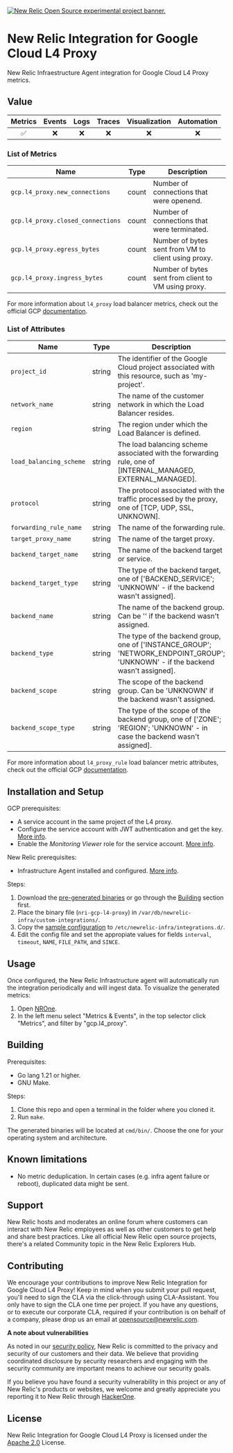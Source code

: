 <a href="https://opensource.newrelic.com/oss-category/#new-relic-experimental"><picture><source media="(prefers-color-scheme: dark)" srcset="https://github.com/newrelic/opensource-website/raw/main/src/images/categories/dark/Experimental.png"><source media="(prefers-color-scheme: light)" srcset="https://github.com/newrelic/opensource-website/raw/main/src/images/categories/Experimental.png"><img alt="New Relic Open Source experimental project banner." src="https://github.com/newrelic/opensource-website/raw/main/src/images/categories/Experimental.png"></picture></a>

# New Relic Integration for Google Cloud L4 Proxy

New Relic Infraestructure Agent integration for Google Cloud L4 Proxy metrics.

## Value

|Metrics | Events | Logs | Traces | Visualization | Automation |
|:-:|:-:|:-:|:-:|:-:|:-:|
|:white_check_mark:|:x:|:x:|:x:|:x:|:x:|

### List of Metrics

| Name | Type | Description |
|-|-|-|
| `gcp.l4_proxy.new_connections` | count | Number of connections that were openend. |
| `gcp.l4_proxy.closed_connections` | count | Number of connections that were terminated. |
| `gcp.l4_proxy.egress_bytes` | count | Number of bytes sent from VM to client using proxy. |
| `gcp.l4_proxy.ingress_bytes` | count | Number of bytes sent from client to VM using proxy. |

For more information about `l4_proxy` load balancer metrics, check out the official GCP [documentation](https://cloud.google.com/load-balancing/docs/metrics).

### List of Attributes

| Name | Type | Description |
|-|-|-|
| `project_id` | string | The identifier of the Google Cloud project associated with this resource, such as 'my-project'. |
| `network_name` | string | The name of the customer network in which the Load Balancer resides. |
| `region` | string | The region under which the Load Balancer is defined. |
| `load_balancing_scheme` | string | The load balancing scheme associated with the forwarding rule, one of [INTERNAL_MANAGED, EXTERNAL_MANAGED]. |
| `protocol` | string | The protocol associated with the traffic processed by the proxy, one of [TCP, UDP, SSL, UNKNOWN]. |
| `forwarding_rule_name` | string | The name of the forwarding rule. |
| `target_proxy_name` | string | The name of the target proxy. |
| `backend_target_name` | string | The name of the backend target or service. |
| `backend_target_type` | string | The type of the backend target, one of ['BACKEND_SERVICE'; 'UNKNOWN' - if the backend wasn't assigned]. |
| `backend_name` | string | The name of the backend group. Can be '' if the backend wasn't assigned. |
| `backend_type` | string | The type of the backend group, one of ['INSTANCE_GROUP'; 'NETWORK_ENDPOINT_GROUP'; 'UNKNOWN' - if the backend wasn't assigned]. |
| `backend_scope` | string | The scope of the backend group. Can be 'UNKNOWN' if the backend wasn't assigned. |
| `backend_scope_type` | string | The type of the scope of the backend group, one of ['ZONE'; 'REGION'; 'UNKNOWN' - in case the backend wasn't assigned].  |

For more information about `l4_proxy_rule` load balancer metric attributes, check out the official GCP [documentation](https://cloud.google.com/monitoring/api/resources#tag_l4_proxy_rule).

## Installation and Setup

GCP prerequisites:

- A service account in the same project of the L4 proxy.
- Configure the service account with JWT authentication and get the key. [More info](https://developers.google.com/identity/protocols/oauth2/service-account#creatinganaccount).
- Enable the *Monitoring Viewer* role for the service account. [More info](https://cloud.google.com/iam/docs/grant-role-console).

New Relic prerequisites:

- Infrastructure Agent installed and configured. [More info](https://docs.newrelic.com/docs/infrastructure/infrastructure-agent/linux-installation/package-manager-install/).

Steps:

1. Download the [pre-generated binaries](https://github.com/newrelic/nri-gcp-l4-proxy/releases) or go through the [Building](#building) section first.
2. Place the binary file (`nri-gcp-l4-proxy`) in `/var/db/newrelic-infra/custom-integrations/`.
3. Copy the [sample configuration](./gcp-l4-proxy-config.yml) to `/etc/newrelic-infra/integrations.d/`.
4. Edit the config file and set the appropiate values for fields `interval`, `timeout`, `NAME`, `FILE_PATH`, and `SINCE`.

## Usage

Once configured, the New Relic Infrastructure agent will automatically run the integration periodically and will ingest data. To visualize the generated metrics:

1. Open [NROne](https://one.newrelic.com).
2. In the left menu select "Metrics & Events", in the top selector click "Metrics", and filter by "gcp.l4_proxy".

## Building

Prerequisites:

- Go lang 1.21 or higher.
- GNU Make.

Steps:

1. Clone this repo and open a terminal in the folder where you cloned it.
2. Run `make`.

The generated binaries will be located at `cmd/bin/`. Choose the one for your operating system and architecture.

## Known limitations

- No metric deduplication. In certain cases (e.g. infra agent failure or reboot), duplicated data might be sent.

## Support

New Relic hosts and moderates an online forum where customers can interact with New Relic employees as well as other customers to get help and share best practices. Like all official New Relic open source projects, there's a related Community topic in the New Relic Explorers Hub.

## Contributing

We encourage your contributions to improve New Relic Integration for Google Cloud L4 Proxy! Keep in mind when you submit your pull request, you'll need to sign the CLA via the click-through using CLA-Assistant. You only have to sign the CLA one time per project.
If you have any questions, or to execute our corporate CLA, required if your contribution is on behalf of a company,  please drop us an email at opensource@newrelic.com.

**A note about vulnerabilities**

As noted in our [security policy](../../security/policy), New Relic is committed to the privacy and security of our customers and their data. We believe that providing coordinated disclosure by security researchers and engaging with the security community are important means to achieve our security goals.

If you believe you have found a security vulnerability in this project or any of New Relic's products or websites, we welcome and greatly appreciate you reporting it to New Relic through [HackerOne](https://hackerone.com/newrelic).

## License

New Relic Integration for Google Cloud L4 Proxy is licensed under the [Apache 2.0](http://apache.org/licenses/LICENSE-2.0.txt) License.
